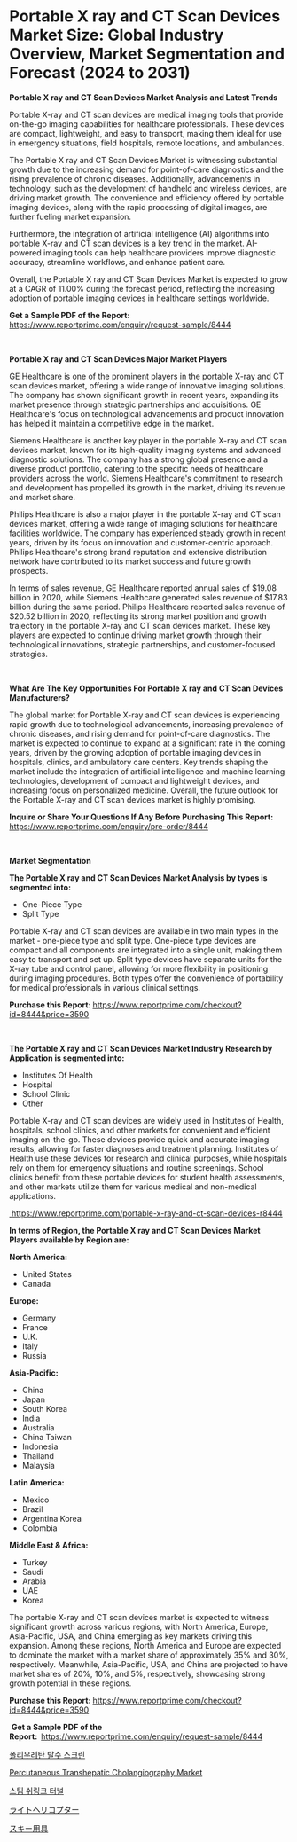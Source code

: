 <p><h1>Portable X ray and CT Scan Devices Market Size: Global Industry Overview, Market Segmentation and Forecast (2024 to 2031)</h1></p><p><strong>Portable X ray and CT Scan Devices Market Analysis and Latest Trends</strong></p>
<p><p>Portable X-ray and CT scan devices are medical imaging tools that provide on-the-go imaging capabilities for healthcare professionals. These devices are compact, lightweight, and easy to transport, making them ideal for use in emergency situations, field hospitals, remote locations, and ambulances.</p><p>The Portable X ray and CT Scan Devices Market is witnessing substantial growth due to the increasing demand for point-of-care diagnostics and the rising prevalence of chronic diseases. Additionally, advancements in technology, such as the development of handheld and wireless devices, are driving market growth. The convenience and efficiency offered by portable imaging devices, along with the rapid processing of digital images, are further fueling market expansion.</p><p>Furthermore, the integration of artificial intelligence (AI) algorithms into portable X-ray and CT scan devices is a key trend in the market. AI-powered imaging tools can help healthcare providers improve diagnostic accuracy, streamline workflows, and enhance patient care.</p><p>Overall, the Portable X ray and CT Scan Devices Market is expected to grow at a CAGR of 11.00% during the forecast period, reflecting the increasing adoption of portable imaging devices in healthcare settings worldwide.</p></p>
<p><strong>Get a Sample PDF of the Report:&nbsp;</strong> <a href="https://www.reportprime.com/enquiry/request-sample/8444">https://www.reportprime.com/enquiry/request-sample/8444</a></p>
<p>&nbsp;</p>
<p><strong>Portable X ray and CT Scan Devices Major Market Players</strong></p>
<p><p>GE Healthcare is one of the prominent players in the portable X-ray and CT scan devices market, offering a wide range of innovative imaging solutions. The company has shown significant growth in recent years, expanding its market presence through strategic partnerships and acquisitions. GE Healthcare's focus on technological advancements and product innovation has helped it maintain a competitive edge in the market.</p><p>Siemens Healthcare is another key player in the portable X-ray and CT scan devices market, known for its high-quality imaging systems and advanced diagnostic solutions. The company has a strong global presence and a diverse product portfolio, catering to the specific needs of healthcare providers across the world. Siemens Healthcare's commitment to research and development has propelled its growth in the market, driving its revenue and market share.</p><p>Philips Healthcare is also a major player in the portable X-ray and CT scan devices market, offering a wide range of imaging solutions for healthcare facilities worldwide. The company has experienced steady growth in recent years, driven by its focus on innovation and customer-centric approach. Philips Healthcare's strong brand reputation and extensive distribution network have contributed to its market success and future growth prospects.</p><p>In terms of sales revenue, GE Healthcare reported annual sales of $19.08 billion in 2020, while Siemens Healthcare generated sales revenue of $17.83 billion during the same period. Philips Healthcare reported sales revenue of $20.52 billion in 2020, reflecting its strong market position and growth trajectory in the portable X-ray and CT scan devices market. These key players are expected to continue driving market growth through their technological innovations, strategic partnerships, and customer-focused strategies.</p></p>
<p>&nbsp;</p>
<p><strong>What Are The Key Opportunities For Portable X ray and CT Scan Devices Manufacturers?</strong></p>
<p><p>The global market for Portable X-ray and CT scan devices is experiencing rapid growth due to technological advancements, increasing prevalence of chronic diseases, and rising demand for point-of-care diagnostics. The market is expected to continue to expand at a significant rate in the coming years, driven by the growing adoption of portable imaging devices in hospitals, clinics, and ambulatory care centers. Key trends shaping the market include the integration of artificial intelligence and machine learning technologies, development of compact and lightweight devices, and increasing focus on personalized medicine. Overall, the future outlook for the Portable X-ray and CT scan devices market is highly promising.</p></p>
<p><strong>Inquire or Share Your Questions If Any Before Purchasing This Report:</strong> <a href="https://www.reportprime.com/enquiry/pre-order/8444">https://www.reportprime.com/enquiry/pre-order/8444</a></p>
<p>&nbsp;</p>
<p><strong>Market Segmentation</strong></p>
<p><strong>The Portable X ray and CT Scan Devices Market Analysis by types is segmented into:</strong></p>
<p><ul><li>One-Piece Type</li><li>Split Type</li></ul></p>
<p><p>Portable X-ray and CT scan devices are available in two main types in the market - one-piece type and split type. One-piece type devices are compact and all components are integrated into a single unit, making them easy to transport and set up. Split type devices have separate units for the X-ray tube and control panel, allowing for more flexibility in positioning during imaging procedures. Both types offer the convenience of portability for medical professionals in various clinical settings.</p></p>
<p><strong>Purchase this Report:&nbsp;</strong><a href="https://www.reportprime.com/checkout?id=8444&price=3590">https://www.reportprime.com/checkout?id=8444&price=3590</a></p>
<p>&nbsp;</p>
<p><strong>The Portable X ray and CT Scan Devices Market Industry Research by Application is segmented into:</strong></p>
<p><ul><li>Institutes Of Health</li><li>Hospital</li><li>School Clinic</li><li>Other</li></ul></p>
<p><p>Portable X-ray and CT scan devices are widely used in Institutes of Health, hospitals, school clinics, and other markets for convenient and efficient imaging on-the-go. These devices provide quick and accurate imaging results, allowing for faster diagnoses and treatment planning. Institutes of Health use these devices for research and clinical purposes, while hospitals rely on them for emergency situations and routine screenings. School clinics benefit from these portable devices for student health assessments, and other markets utilize them for various medical and non-medical applications.</p></p>
<p><a href="https://www.reportprime.com/portable-x-ray-and-ct-scan-devices-r8444">&nbsp;https://www.reportprime.com/portable-x-ray-and-ct-scan-devices-r8444</a></p>
<p><strong>In terms of Region, the Portable X ray and CT Scan Devices Market Players available by Region are:</strong></p>
<p>
    <p> <strong> North America: </strong>
        <ul>
            <li>United States</li>
            <li>Canada</li>
        </ul>
        </p> 
    <p> <strong> Europe: </strong>
        <ul>
            <li>Germany</li>
            <li>France</li>
            <li>U.K.</li>
            <li>Italy</li>
            <li>Russia</li>
        </ul>
        </p> 
    <p> <strong> Asia-Pacific: </strong>
        <ul>
            <li>China</li>
            <li>Japan</li>
            <li>South Korea</li>
            <li>India</li>
            <li>Australia</li>
            <li>China Taiwan</li>
            <li>Indonesia</li>
            <li>Thailand</li>
            <li>Malaysia</li>
        </ul>
        </p> 
    <p> <strong> Latin America: </strong>
        <ul>
            <li>Mexico</li>
            <li>Brazil</li>
            <li>Argentina Korea</li>
            <li>Colombia</li>
        </ul>
        </p> 
    <p> <strong> Middle East & Africa: </strong>
        <ul>
            <li>Turkey</li>
            <li>Saudi</li>
            <li>Arabia</li>
            <li>UAE</li>
            <li>Korea</li>
        </ul>
    </p>
    </p>
<p><p>The portable X-ray and CT scan devices market is expected to witness significant growth across various regions, with North America, Europe, Asia-Pacific, USA, and China emerging as key markets driving this expansion. Among these regions, North America and Europe are expected to dominate the market with a market share of approximately 35% and 30%, respectively. Meanwhile, Asia-Pacific, USA, and China are projected to have market shares of 20%, 10%, and 5%, respectively, showcasing strong growth potential in these regions.</p></p>
<p><strong>Purchase this Report: </strong><a href="https://www.reportprime.com/checkout?id=8444&price=3590">https://www.reportprime.com/checkout?id=8444&price=3590</a></p>
<p>&nbsp;<strong>Get a Sample PDF of the Report:&nbsp;&nbsp;</strong><a href="https://www.reportprime.com/enquiry/request-sample/8444">https://www.reportprime.com/enquiry/request-sample/8444</a></p>
<p><strong></strong></p>
<p><p><a href="https://github.com/AidenReinger/Market-Research-Report-List-1/blob/main/956672173094.md">폴리우레탄 탈수 스크린</a></p><p><a href="https://github.com/AndreanneHane2023/Market-Research-Report-List-1/blob/main/percutaneous-transhepatic-cholangiography-market.md">Percutaneous Transhepatic Cholangiography Market</a></p><p><a href="https://github.com/wallacBahrtyinger567686/Market-Research-Report-List-1/blob/main/767351473093.md">스팀 쉬링크 터널</a></p><p><a href="https://github.com/FrancoWeber2023/Market-Research-Report-List-1/blob/main/687669377332.md">ライトヘリコプター</a></p><p><a href="https://github.com/kegley4963/Market-Research-Report-List-1/blob/main/374604477331.md">スキー用具</a></p></p>